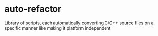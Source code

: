 # auto-refactor
Library of scripts, each automatically converting C/C++ source files on a specific manner like making it platform independent
